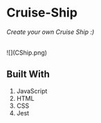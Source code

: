 # Cruise-Ship
_Create your own Cruise Ship :)_

<br>
![](CShip.png)
<br>

## Built With
1. JavaScript
1. HTML
1. CSS
1. Jest